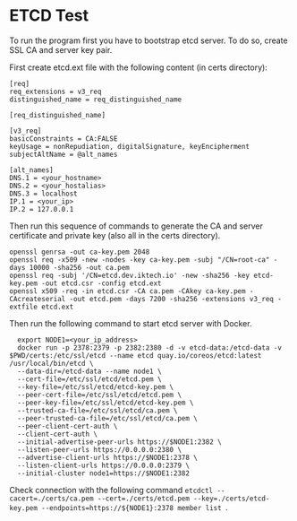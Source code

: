 # ETCD Test
To run the program first you have to bootstrap etcd server.
To do so, create SSL CA and server key pair.

First create etcd.ext file with the following content (in certs directory):
```
[req]
req_extensions = v3_req
distinguished_name = req_distinguished_name

[req_distinguished_name]

[v3_req]
basicConstraints = CA:FALSE
keyUsage = nonRepudiation, digitalSignature, keyEncipherment
subjectAltName = @alt_names

[alt_names]
DNS.1 = <your_hostname>
DNS.2 = <your_hostalias>
DNS.3 = localhost
IP.1 = <your_ip>
IP.2 = 127.0.0.1
```

Then run this sequence of commands to generate the CA and server certificate and private key (also all in the certs directory).
```
openssl genrsa -out ca-key.pem 2048
openssl req -x509 -new -nodes -key ca-key.pem -subj "/CN=root-ca" -days 10000 -sha256 -out ca.pem
openssl req -subj '/CN=etcd.dev.iktech.io' -new -sha256 -key etcd-key.pem -out etcd.csr -config etcd.ext
openssl x509 -req -in etcd.csr -CA ca.pem -CAkey ca-key.pem -CAcreateserial -out etcd.pem -days 7200 -sha256 -extensions v3_req -extfile etcd.ext
```

Then run the following command to start etcd server with Docker.
```
  export NODE1=<your_ip_address>
  docker run -p 2378:2379 -p 2382:2380 -d -v etcd-data:/etcd-data -v $PWD/certs:/etc/ssl/etcd --name etcd quay.io/coreos/etcd:latest /usr/local/bin/etcd \
  --data-dir=/etcd-data --name node1 \
  --cert-file=/etc/ssl/etcd/etcd.pem \
  --key-file=/etc/ssl/etcd/etcd-key.pem \
  --peer-cert-file=/etc/ssl/etcd/etcd.pem \
  --peer-key-file=/etc/ssl/etcd/etcd-key.pem \
  --trusted-ca-file=/etc/ssl/etcd/ca.pem \
  --peer-trusted-ca-file=/etc/ssl/etcd/ca.pem \
  --peer-client-cert-auth \
  --client-cert-auth \
  --initial-advertise-peer-urls https://$NODE1:2382 \
  --listen-peer-urls https://0.0.0.0:2380 \
  --advertise-client-urls https://$NODE1:2378 \
  --listen-client-urls https://0.0.0.0:2379 \
  --initial-cluster node1=https://$NODE1:2382
```

Check connection with the following command `etcdctl --cacert=./certs/ca.pem --cert=./certs/etcd.pem --key=./certs/etcd-key.pem --endpoints=https://${NODE1}:2378 member list `.
